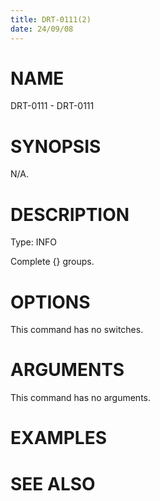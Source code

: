 ```yaml
---
title: DRT-0111(2)
date: 24/09/08
---
```


# NAME

DRT-0111 - DRT-0111

# SYNOPSIS

N/A.

# DESCRIPTION

Type: INFO

Complete {} groups.

# OPTIONS

This command has no switches.

# ARGUMENTS

This command has no arguments.

# EXAMPLES

# SEE ALSO
